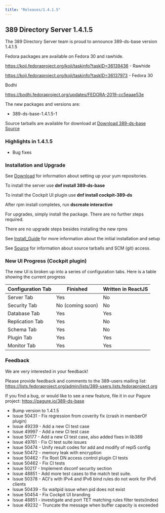 ```yaml
---
title: "Releases/1.4.1.5"
---
```


389 Directory Server 1.4.1.5
-----------------------------

The 389 Directory Server team is proud to announce 389-ds-base version 1.4.1.5

Fedora packages are available on Fedora 30 and rawhide.

<https://koji.fedoraproject.org/koji/taskinfo?taskID=36139436> - Rawhide

<https://koji.fedoraproject.org/koji/taskinfo?taskID=36137973> - Fedora 30

Bodhi

<https://bodhi.fedoraproject.org/updates/FEDORA-2019-cc5eaae53e>


The new packages and versions are:

- 389-ds-base-1.4.1.5-1

Source tarballs are available for download at [Download 389-ds-base Source](https://releases.pagure.org/389-ds-base/389-ds-base-1.4.1.5.tar.bz2)

### Highlights in 1.4.1.5

- Bug fixes

### Installation and Upgrade 

See [Download](../download.html) for information about setting up your yum repositories.

To install the server use **dnf install 389-ds-base**

To install the Cockpit UI plugin use **dnf install cockpit-389-ds**

After rpm install completes, run **dscreate interactive**

For upgrades, simply install the package.  There are no further steps required.

There are no upgrade steps besides installing the new rpms 

See [Install\_Guide](../howto/howto-install-389.html) for more information about the initial installation and setup

See [Source](../development/source.html) for information about source tarballs and SCM (git) access.

### New UI Progress (Cockpit plugin)

The new UI is broken up into a series of configuration tabs.  Here is a table showing the current progress

|Configuration Tab|Finished|Written in ReactJS |
|-----------------|--------|-------------------|
|Server Tab|Yes|No|
|Security Tab|No (coming soon)|No|
|Database Tab|Yes|Yes|
|Replication Tab|Yes|No|
|Schema Tab|Yes|No|
|Plugin Tab|Yes|Yes|
|Monitor Tab|Yes|Yes|


### Feedback

We are very interested in your feedback!

Please provide feedback and comments to the 389-users mailing list: <https://lists.fedoraproject.org/admin/lists/389-users.lists.fedoraproject.org>

If you find a bug, or would like to see a new feature, file it in our Pagure project: <https://pagure.io/389-ds-base>

- Bump version to 1.4.1.5
- Issue 50431 - Fix regression from coverity fix (crash in memberOf plugin)
- Issue 49239 - Add a new CI test case
- Issue 49997 - Add a new CI test case
- Issue 50177 - Add a new CI test case, also added fixes in lib389
- Issue 49761 - Fix CI test suite issues
- Issue 50474 - Unify result codes for add and modify of repl5 config
- Issue 50472 - memory leak with encryption
- Issue 50462 - Fix Root DN access control plugin CI tests
- Issue 50462 - Fix CI tests
- Issue 50217 - Implement dsconf security section
- Issue 48851 - Add more test cases to the match test suite.
- Issue 50378 - ACI's with IPv4 and IPv6 bind rules do not work for IPv6 clients
- Issue 50439 - fix waitpid issue when pid does not exist
- Issue 50454 - Fix Cockpit UI branding
- Issue 48851 - investigate and port TET matching rules filter tests(index)
- Issue 49232 - Truncate the message when buffer capacity is exceeded




